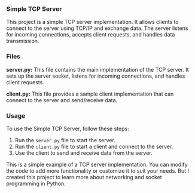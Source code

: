 <!--- metadata
id: 003
title: Simple TCP-Server
subtitle: Small Python project
date: 02.06.2024
url: projects/project.html?project=TCP_Server
image: /assets/Designer(1).jpeg
imageAlt: Simple TCP-Server logo
summary: This project is a simple TCP server that listens for incoming connections on a specified port. The server will respond with a message to the client when a connection is established. The server will then wait for the client to send a message, and when the client sends a message, the server will respond with a message to the client. The server will continue to wait for messages from the client until the client sends a message that says "exit". When the server receives a message that says "exit", the server will close the connection and terminate.
tags: ["Python", "TCP", "Server", "Infrastructure"]
originalSource: freeCodeCamp Concepts
duration: 4 hours
tools: ["Python", "VM VirtualBox"]
buttons: [{"text": "TCP-Server Github Repo", "url": "https://github.com/AskDatDude/Simple_TCP_Server"}]
--->

### Simple TCP Server

This project is a simple TCP server implementation. It allows clients to connect to the server using TCP/IP and exchange data. The server listens for incoming connections, accepts client requests, and handles data transmission.

### Files

**server.py:** This file contains the main implementation of the TCP server. It sets up the server socket, listens for incoming connections, and handles client requests.

**client.py:** This file provides a sample client implementation that can connect to the server and send/receive data.

### Usage

To use the Simple TCP Server, follow these steps:

1. Run the `server.py` file to start the server.
2. Run the `client.py` file to start a client and connect to the server.
3. Use the client to send and receive data from the server.

This is a simple example of a TCP server implementation. You can modify the code to add more functionality or customize it to suit your needs. But I created this project to learn more about networking and socket programming in Python.
